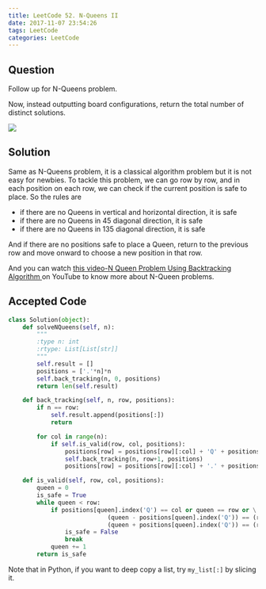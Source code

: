 ```yaml
---
title: LeetCode 52. N-Queens II
date: 2017-11-07 23:54:26
tags: LeetCode
categories: LeetCode
---
```


## Question

Follow up for N-Queens problem.

Now, instead outputting board configurations, return the total number of distinct solutions.

![](8-queens.png)

## Solution

Same as N-Queens problem, it is a classical algorithm problem but it is not easy for newbies. To tackle this problem, we can go row by row, and in each position on each row, we can check if the current position is safe to place. So the rules are

* if there are no Queens in vertical and horizontal direction, it is safe
* if there are no Queens in 45 diagonal direction, it is safe
* if there are no Queens in 135 diagonal direction, it is safe

And if there are no positions safe to place a Queen, return to the previous row and move onward to choose a new position in that row.


And you can watch [this video-N Queen Problem Using Backtracking Algorithm
](https://www.youtube.com/watch?v=xouin83ebxE&t=459s) on YouTube to know more about N-Queen problems.

## Accepted Code


```python
class Solution(object):
    def solveNQueens(self, n):
        """
        :type n: int
        :rtype: List[List[str]]
        """
        self.result = []
        positions = ['.'*n]*n
        self.back_tracking(n, 0, positions)
        return len(self.result)

    def back_tracking(self, n, row, positions):
        if n == row:
            self.result.append(positions[:])
            return

        for col in range(n):
            if self.is_valid(row, col, positions):
                positions[row] = positions[row][:col] + 'Q' + positions[row][col+1:]
                self.back_tracking(n, row+1, positions)
                positions[row] = positions[row][:col] + '.' + positions[row][col+1:]

    def is_valid(self, row, col, positions):
        queen = 0
        is_safe = True
        while queen < row:
            if positions[queen].index('Q') == col or queen == row or \
                            (queen - positions[queen].index('Q')) == (row - col) or \
                            (queen + positions[queen].index('Q')) == (row + col):
                is_safe = False
                break
            queen += 1
        return is_safe
```

Note that in Python, if you want to deep copy a list, try `my_list[:]` by slicing it.
